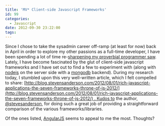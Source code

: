 ```yaml
---
title: 'MV* Client-side Javascript Frameworks'
id: 99
categories:
  - Javascript
date: 2012-09-30 23:22:00
tags:
---
```


Since I chose to take the sysadmin career off-ramp (at least for now) back in April in order to explore my other passions as a full-time developer, I have been spending a lot of time re-[sharpening my proverbial programmer saw](http://www.codinghorror.com/blog/2009/03/sharpening-the-saw.html "Coding Horror - Sharpening the Saw"). Lately, I have become fascinated by the glut of client-side javascript frameworks and I have set out to find a few to experiment with (along with [nodejs](http://nodejs.org/) on the server side with a [mongodb](http://www.mongodb.org/) backend). During my research today, I stumbled upon this very well-written article, which I felt compelled to share: [http://blog.stevensanderson.com/2012/08/01/rich-javascript-applications-the-seven-frameworks-throne-of-js-2012/](http://blog.stevensanderson.com/2012/08/01/rich-javascript-applications-the-seven-frameworks-throne-of-js-2012/) . Kudos to the author, [@stevesanderson](http://twitter.com/StevenSanderson), for doing such a great job of providing a straightforward comparison of the various frameworks/libraries.

Of the ones listed, [AngularJS](http://angularjs.org/ "AngularJS") seems to appeal to me the most. Thoughts?